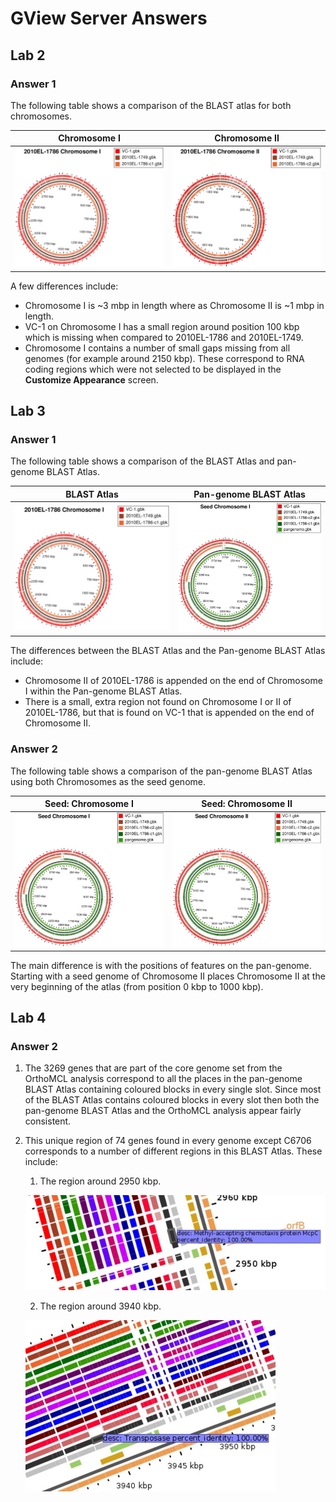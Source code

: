 GView Server Answers
====================

Lab 2
-----

### Answer 1

The following table shows a comparison of the BLAST atlas for both chromosomes.

| Chromosome I                 | Chromosome II                |
|:----------------------------:|:----------------------------:|
| ![lab1a-atlas][lab2-atlas-1] | ![lab1b-atlas][lab2-atlas-2] |

A few differences include:

* Chromosome I is ~3 mbp in length where as Chromosome II is ~1 mbp in length.
* VC-1 on Chromosome I has a small region around position 100 kbp which is missing when compared to 2010EL-1786 and 2010EL-1749.
* Chromosome I contains a number of small gaps missing from all genomes (for example around 2150 kbp).  These correspond to RNA coding regions which were not selected to be displayed in the **Customize Appearance** screen.

Lab 3
-----

### Answer 1

The following table shows a comparison of the BLAST Atlas and pan-genome BLAST Atlas.

| BLAST Atlas                  | Pan-genome BLAST Atlas     |
|:----------------------------:|:--------------------------:|
| ![blast atlas][lab2-atlas-1] | ![pan atlas][lab3-atlas-1] |

The differences between the BLAST Atlas and the Pan-genome BLAST Atlas include:

* Chromosome II of 2010EL-1786 is appended on the end of Chromosome I within the Pan-genome BLAST Atlas.
* There is a small, extra region not found on Chromosome I or II of 2010EL-1786, but that is found on VC-1 that is appended on the end of Chromosome II.

### Answer 2

The following table shows a comparison of the pan-genome BLAST Atlas using both Chromosomes as the seed genome.

| Seed: Chromosome I             | Seed: Chromosome II            |
|:------------------------------:|:------------------------------:|
| ![lab2-atlas-c1][lab3-atlas-1] | ![lab2-atlas-c2][lab3-atlas-2] |

The main difference is with the positions of features on the pan-genome.  Starting with a seed genome of Chromosome II places Chromosome II at the very beginning of the atlas (from position 0 kbp to 1000 kbp).

Lab 4
-----

### Answer 2

1. The 3269 genes that are part of the core genome set from the OrthoMCL analysis correspond to all the places in the pan-genome BLAST Atlas containing coloured blocks in every single slot.  Since most of the BLAST Atlas contains coloured blocks in every slot then both the pan-genome BLAST Atlas and the OrthoMCL analysis appear fairly consistent.

2. This unique region of 74 genes found in every genome except C6706 corresponds to a number of different regions in this BLAST Atlas.  These include:

   1. The region around 2950 kbp.

   ![2950][lab4-2950]

   2. The region around 3940 kbp.

   ![3940][lab4-3940]

[lab2-atlas-1]: images/lab2-atlas-1.jpg
[lab2-atlas-2]: images/lab2-atlas-2.jpg
[lab3-atlas-1]: images/lab3-atlas-c1.jpg
[lab3-atlas-2]: images/lab3-atlas-c2.jpg
[lab4-2950]: images/lab4-2950.jpg
[lab4-3940]: images/lab4-3940.jpg
